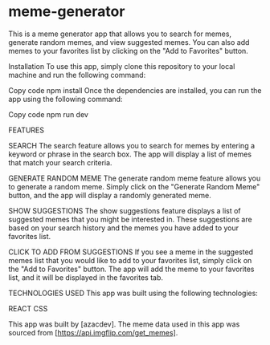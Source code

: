 # meme-generator
This is a meme generator app that allows you to search for memes, generate random memes, and view suggested memes. You can also add memes to your favorites list by clicking on the "Add to Favorites" button.

Installation
To use this app, simply clone this repository to your local machine and run the following command:

Copy code
npm install
Once the dependencies are installed, you can run the app using the following command:

Copy code
npm run dev

FEATURES

SEARCH
The search feature allows you to search for memes by entering a keyword or phrase in the search box. The app will display a list of memes that match your search criteria.

GENERATE RANDOM MEME
The generate random meme feature allows you to generate a random meme. Simply click on the "Generate Random Meme" button, and the app will display a randomly generated meme.

SHOW SUGGESTIONS
The show suggestions feature displays a list of suggested memes that you might be interested in. These suggestions are based on your search history and the memes you have added to your favorites list.

CLICK TO ADD FROM SUGGESTIONS
If you see a meme in the suggested memes list that you would like to add to your favorites list, simply click on the "Add to Favorites" button. The app will add the meme to your favorites list, and it will be displayed in the favorites tab.

TECHNOLOGIES USED
This app was built using the following technologies:

REACT
CSS

This app was built by [azacdev]. The meme data used in this app was sourced from [https://api.imgflip.com/get_memes].
